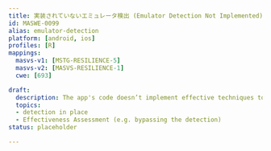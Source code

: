 ```yaml
---
title: 実装されていないエミュレータ検出 (Emulator Detection Not Implemented)
id: MASWE-0099
alias: emulator-detection
platform: [android, ios]
profiles: [R]
mappings:
  masvs-v1: [MSTG-RESILIENCE-5]
  masvs-v2: [MASVS-RESILIENCE-1]
  cwe: [693]

draft:
  description: The app's code doesn’t implement effective techniques to detect if it is running in an emulator (CWE-693), e.g. identifying features and limitations available for commonly used emulation solutions
  topics:
  - detection in place
  - Effectiveness Assessment (e.g. bypassing the detection)
status: placeholder

---
```

